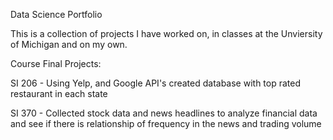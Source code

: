 Data Science Portfolio

This is a collection of projects I have worked on, in classes at the Unviersity of Michigan and on my own. 

Course Final Projects:

SI 206 - Using Yelp, and Google API's created database with top rated restaurant in each state

SI 370 - Collected stock data and news headlines to analyze financial data and see if there is relationship of frequency in the news and trading volume
